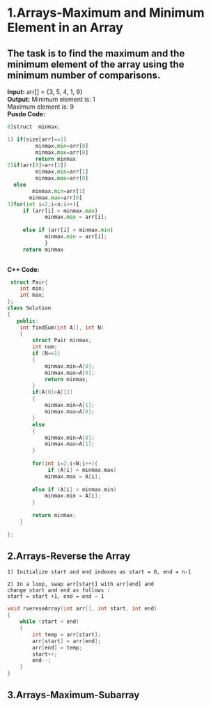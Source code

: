 # 1.Arrays-Maximum and Minimum Element in an Array
## The task is to find the maximum and the minimum element of the array using the minimum number of comparisons.
**Input:** arr[] = {3, 5, 4, 1, 9}<br>
**Output:** Minimum element is: 1<br>
            Maximum element is: 9<br>
**Pusdo Code:**
``` python
0)struct  minmax;

1) if(size[arr]==1)
         minmax.min=arr[0]
         minmax.max=arr[0]
         return minmax
2)if(arr[0]>arr[1])
         minmax.min=arr[1]
         minmax.max=arr[0]
  else
        minmax.min=arr[1]
       minmax.max=arr[0]
3)for(int i=2;i<n;i++){
     if (arr[i] > minmax.max)     
            minmax.max = arr[i];
          
     else if (arr[i] < minmax.min)     
            minmax.min = arr[i];
            }
     return minmax
            
```
**C++ Code:**
```c++
 struct Pair{
    int min;
    int max;
};
class Solution
{
   public:
    int findSum(int A[], int N)
    {
    	struct Pair minmax;
    	int num;
    	if (N==1)
    	{
    	    minmax.min=A[0];
            minmax.max=A[0];
    	    return minmax;
    	}
        if(A[0]>A[1])
        {
            minmax.min=A[1];
            minmax.max=A[0];
        }
        else
        {
            minmax.min=A[0];
            minmax.max=A[1];
        }
        
        for(int i=2;i<N;i++){
             if (A[i] > minmax.max)    
            minmax.max = A[i];
             
        else if (A[i] < minmax.min)    
            minmax.min = A[i];
        }
        
        return minmax;
    }

};
```



## 2.Arrays-Reverse the Array	
```
1) Initialize start and end indexes as start = 0, end = n-1

2) In a loop, swap arr[start] with arr[end] and
change start and end as follows :
start = start +1, end = end – 1
```
```c++
void rvereseArray(int arr[], int start, int end)
{
    while (start < end)
    {
        int temp = arr[start];
        arr[start] = arr[end];
        arr[end] = temp;
        start++;
        end--;
    }
}    
```
## 3.Arrays-Maximum-Subarray
